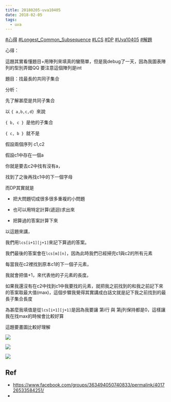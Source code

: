 ```yaml
---
title: 20180205-uva10405
date: 2018-02-05
tags:
  - uva
---
```

[#心得]() [#Longest_Common_Subsequence]() [#LCS]() [#DP]() [#Uva10405]() [#解題]()

心得：

這題其實看懂題目+用陣列來填真的蠻簡單，但是我debug了一天，因為我圖表陣列的型別弄錯QQ 要注意這個陣列是int

題目：找最長的共同子集合

分析：

先了解甚麼是共同子集合

以 `{ a,b,c,d} `來說

`{ b, c } `是他的子集合

`{ c, b } `就不是

假設兩個序列 c1,c2

假設c1中存在一個a

你就是要去c2中找有沒有a，

找到了之後再找c1中的下一個字母

而DP其實就是

- 把大問題切成很多很多重複的小問題

- 也可以用特定計算(遞迴)求出來

- 把算過的答案計算下來

以這題來講，

我們用`lcs[i+1][j+1]`來記下算過的答案。

我們最後的答案會在`lcs[m][n]`，因為此時我們已經掃完c1與c2的所有元素

每當我在c2裡找到原本c1的下一個子元素，

我就會把值+1，來代表他的子元素的長度。

如果我還沒有在c2中找到c1中我要找的元素，就把我之前找到的和我之前記下來的答案取最大值(max)，這個步驟我覺得其實講成白話文就是記下我之前找到的最長子集合長度

為甚麼我填值是從`lcs[i+1][j+1]`是因為我要讓 第i行 與 第j列保持都是0，這樣讓我在找max的時候會比較好算

這題要畫圖比較好理解

![](https://i.imgur.com/UpCF9YB.jpg)

![](https://i.imgur.com/xIdrQYE.jpg)

![](https://i.imgur.com/Ikv3KVz.jpg)

## Ref
- https://www.facebook.com/groups/363494050740833/permalink/401726533584251/
- 